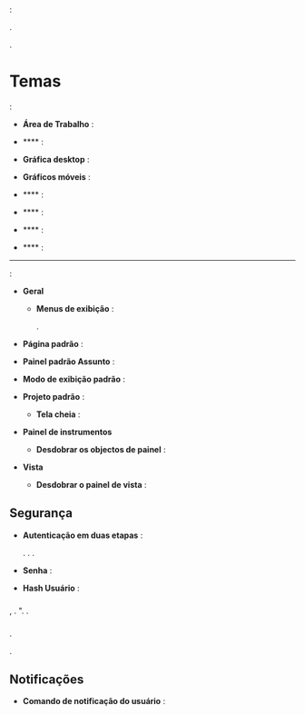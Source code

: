 
 : 

.


.

Temas 
======

 :

-   **Área de Trabalho** : 
    

-   **** : 
    

-   **Gráfica desktop** : 
    

-   **Gráficos móveis** : 
    

-   **** : 
    

-   **** : 
    

-   **** : 
    

-   **** : 
    

 
---------

 :

-   **Geral**

    -   **Menus de exibição** : 
        
        .

-   **Página padrão** : 
    

-   **Painel padrão Assunto** : 
    

-   **Modo de exibição padrão** : 
    

-   **Projeto padrão** : 
    

    -   **Tela cheia** : 
        
        
-   **Painel de instrumentos**

    -   **Desdobrar os objectos de painel** : 
        

-   **Vista**

    -   **Desdobrar o painel de vista** : 
        

Segurança 
--------

-   **Autenticação em duas etapas** : 
    
    
    . . .

-   **Senha** : 
    

-   **Hash Usuário** : 

###  

,
. 
". 
.

###  



. 

.

Notificações 
-------------

-   **Comando de notificação do usuário** : 
    


